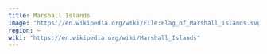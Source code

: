 ```yaml
---
title: Marshall Islands
image: "https://en.wikipedia.org/wiki/File:Flag_of_Marshall_Islands.svg"
region: ~
wiki: "https://en.wikipedia.org/wiki/Marshall_Islands"
---
```

